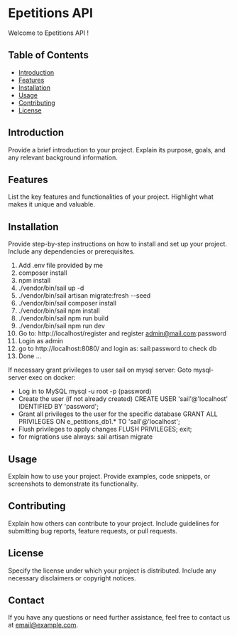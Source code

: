 # Epetitions API 

Welcome to Epetitions API ! 

## Table of Contents
- [Introduction](#introduction)
- [Features](#features)
- [Installation](#installation)
- [Usage](#usage)
- [Contributing](#contributing)
- [License](#license)

## Introduction
Provide a brief introduction to your project. Explain its purpose, goals, and any relevant background information.

## Features
List the key features and functionalities of your project. Highlight what makes it unique and valuable.

## Installation
Provide step-by-step instructions on how to install and set up your project. Include any dependencies or prerequisites.

1. Add .env file provided by me
2. composer install
3. npm install
4. ./vendor/bin/sail up -d
5. ./vendor/bin/sail artisan migrate:fresh --seed
6. ./vendor/bin/sail composer install 
6. ./vendor/bin/sail npm install 
7. ./vendor/bin/sail npm run build
8. ./vendor/bin/sail npm run dev
9. Go to: http://localhost/register and register admin@mail.com:password
10. Login as admin
11. go to http://localhost:8080/ and login as: sail:password to check db
12. Done ...

If necessary grant privileges to user sail on mysql server:
Goto mysql-server exec on docker:
- Log in to MySQL
mysql -u root -p
(password)
- Create the user (if not already created)
CREATE USER 'sail'@'localhost' IDENTIFIED BY 'password';
- Grant all privileges to the user for the specific database
GRANT ALL PRIVILEGES ON e_petitions_db1.* TO 'sail'@'localhost';
- Flush privileges to apply changes
FLUSH PRIVILEGES;
exit;
- for migrations use always:
sail artisan migrate

## Usage
Explain how to use your project. Provide examples, code snippets, or screenshots to demonstrate its functionality.

## Contributing
Explain how others can contribute to your project. Include guidelines for submitting bug reports, feature requests, or pull requests.

## License
Specify the license under which your project is distributed. Include any necessary disclaimers or copyright notices.

## Contact
If you have any questions or need further assistance, feel free to contact us at [email@example.com](mailto:email@example.com).
